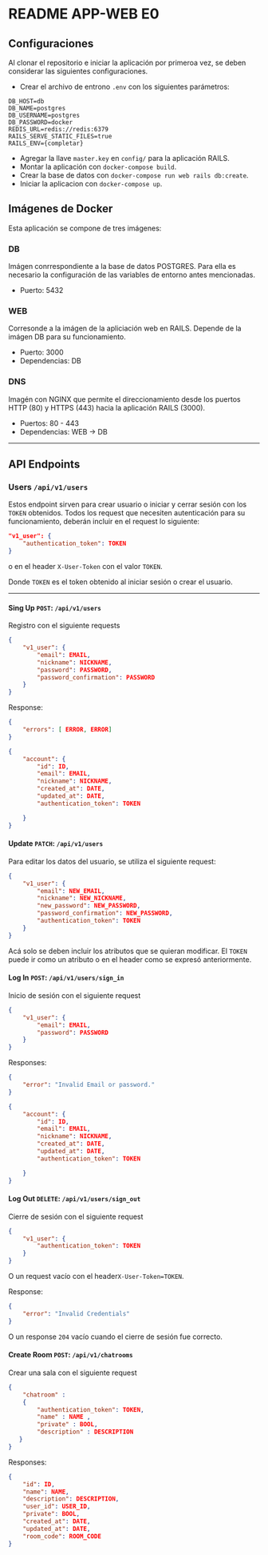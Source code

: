 # README APP-WEB E0

## Configuraciones

Al clonar el repositorio e iniciar la aplicación por primeroa vez, se deben considerar las siguientes configuraciones.

* Crear el archivo de entrono `.env` con los siguientes parámetros:
```env
DB_HOST=db
DB_NAME=postgres
DB_USERNAME=postgres
DB_PASSWORD=docker
REDIS_URL=redis://redis:6379
RAILS_SERVE_STATIC_FILES=true
RAILS_ENV={completar}
```

* Agregar la llave `master.key` en `config/` para la aplicación RAILS.
* Montar la aplicación con `docker-compose build`.
* Crear la base de datos con `docker-compose run web rails db:create`.
* Iniciar la aplicacion con `docker-compose up`.

## Imágenes de Docker

Esta aplicación se compone de tres imágenes:
### DB

Imágen conrrespondiente a la base de datos POSTGRES. Para ella es necesario la configuración de las variables de entorno antes mencionadas.
* Puerto: 5432

### WEB

Corresonde a la imágen de la apliciación web en RAILS. Depende de la imágen DB para su funcionamiento.
* Puerto: 3000
* Dependencias: DB

### DNS

Imagén con NGINX que permite el direccionamiento desde los puertos HTTP (80) y HTTPS (443) hacia la aplicación RAILS (3000).
* Puertos: 80 - 443
* Dependencias: WEB -> DB

---

## API Endpoints

### Users `/api/v1/users`

Estos endpoint sirven para crear usuario o iniciar y cerrar sesión con los `TOKEN` obtenidos.
Todos los request que necesiten autenticación para su funcionamiento, deberán incluir en el request lo siguiente: 
```json
"v1_user": {
    "authentication_token": TOKEN
}
```
o en el header `X-User-Token` con el valor `TOKEN`.

Donde `TOKEN` es el token obtenido al iniciar sesión o crear el usuario.

---

#### **Sing Up** `POST`: `/api/v1/users`
Registro con el siguiente requests
```json
{
    "v1_user": {
        "email": EMAIL,
        "nickname": NICKNAME,
        "password": PASSWORD,
        "password_confirmation": PASSWORD
    }
}
```
Response:
```json
{
    "errors": [ ERROR, ERROR]
}
```
```json
{
    "account": {
        "id": ID,
        "email": EMAIL,
        "nickname": NICKNAME,
        "created_at": DATE,
        "updated_at": DATE,
        "authentication_token": TOKEN

    }
}
```

#### **Update** `PATCH`: `/api/v1/users`
Para editar los datos del usuario, se utiliza el siguiente request:
```json
{
    "v1_user": {
        "email": NEW_EMAIL,
        "nickname": NEW_NICKNAME,
        "new_password": NEW_PASSWORD,
        "password_confirmation": NEW_PASSWORD,
        "authentication_token": TOKEN
    }
}
```
Acá solo se deben incluir los atributos que se quieran modificar.
El `TOKEN` puede ir como un atributo o en el header como se expresó anteriormente.

#### **Log In** `POST`: `/api/v1/users/sign_in`
Inicio de sesión con el siguiente request
```json
{
    "v1_user": {
        "email": EMAIL,
        "password": PASSWORD
    }
}
```

Responses:
```json
{
    "error": "Invalid Email or password."
}
```

```json
{
    "account": {
        "id": ID,
        "email": EMAIL,
        "nickname": NICKNAME,
        "created_at": DATE,
        "updated_at": DATE,
        "authentication_token": TOKEN

    }
}
```



#### **Log Out** `DELETE`: `/api/v1/users/sign_out`
Cierre de sesión con el siguiente request
```json
{
    "v1_user": {
        "authentication_token": TOKEN
    }
}
```
O un request vacío con el header`X-User-Token=TOKEN`.

Response:
```json
{
    "error": "Invalid Credentials"
}
```
O un response `204` vacío cuando el cierre de sesión fue correcto.


#### **Create Room** `POST`: `/api/v1/chatrooms`
Crear una sala con el siguiente request
```json
{
    "chatroom" :
    {
        "authentication_token": TOKEN,
        "name" : NAME ,
        "private" : BOOL,
        "description" : DESCRIPTION
   }
}
```

Responses:

```json
{
    "id": ID,
    "name": NAME,
    "description": DESCRIPTION,
    "user_id": USER_ID,
    "private": BOOL,
    "created_at": DATE,
    "updated_at": DATE,
    "room_code": ROOM_CODE
}
```